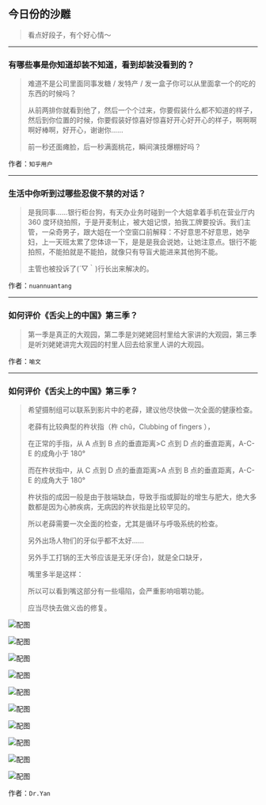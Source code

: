 ## 今日份的沙雕

> 看点好段子，有个好心情～


 
---

### 有哪些事是你知道却装不知道，看到却装没看到的？

> 难道不是公司里面同事发糖 / 发特产 / 发一盒子你可以从里面拿一个的吃的东西的时候吗？
> 
> 从前两排你就看到他了，然后一个个过来，你要假装什么都不知道的样子，然后到你位置的时候，你要假装好惊喜好惊喜好开心好开心的样子，啊啊啊啊好棒啊，好开心，谢谢你……
> 
> 前一秒还面瘫脸，后一秒满面桃花，瞬间演技爆棚好吗？


作者：`知乎用户`

---

### 生活中你听到过哪些忍俊不禁的对话？

> 是我同事……银行柜台狗，有天办业务时碰到一个大姐拿着手机在营业厅内 360 度环绕拍照，于是开麦制止，被大姐记恨，拍我工牌要投诉。我们主管，一朵奇男子，跟大姐在一个空窗口前解释：不好意思不好意思，她孕妇，上一天班太累了您体谅一下，是是是我会说她，让她注意点。银行不能拍照，不能拍就是不能拍，就像只有导盲犬能进来其他狗不能。
> 
> 主管也被投诉了(´▽｀)行长出来解决的。


作者：`nuannuantang`

---

### 如何评价《舌尖上的中国》第三季？

> 第一季是真正的大观园，第二季是刘姥姥回村里给大家讲的大观园，第三季是听刘姥姥讲完大观园的村里人回去给家里人讲的大观园。


作者：`喻文`

---

### 如何评价《舌尖上的中国》第三季？

> 希望摄制组可以联系到影片中的老薛，建议他尽快做一次全面的健康检查。
> 
> 老薛有比较典型的杵状指（杵 chǔ，Clubbing of fingers ），
> 
> 在正常的手指，从 A 点到 B 点的垂直距离>C 点到 D 点的垂直距离，A-C-E 的成角小于 180°
> 
> 而在杵状指中，从 C 点到 D 点的垂直距离>A 点到 B 点的垂直距离，A-C-E 的成角大于 180°
> 
> 杵状指的成因一般是由于肢端缺血，导致手指或脚趾的增生与肥大，绝大多数都是因为心肺疾病，无病因的杵状指是比较罕见的。
> 
> 所以老薛需要一次全面的检查，尤其是循环与呼吸系统的检查。
> 
> 另外出场人物们的牙似乎都不太好……
> 
> 另外手工打锅的王大爷应该是无牙(牙合)，就是全口缺牙，
> 
> 嘴里多半是这样：
> 
> 所以可以看到嘴这部分有一些塌陷，会严重影响咀嚼功能。
> 
> 应当尽快去做义齿的修复。



![配图](http://pic3.zhimg.com/70/v2-c43f46fab914b9e880d0bebddd0f83ca_b.jpg)



![配图](http://pic1.zhimg.com/70/v2-f6f579283dcc0bcfbae4ac64750118d0_b.jpg)



![配图](http://pic2.zhimg.com/70/v2-f675a61494843ab1f77a730dd09ca799_b.jpg)



![配图](http://pic3.zhimg.com/70/v2-913d0b710e18591e44868d7b8e96616a_b.jpg)



![配图](http://pic4.zhimg.com/70/v2-686c6b0ee52fdc9c15f253bca029f3d3_b.jpg)



![配图](http://pic4.zhimg.com/70/v2-e75bfec5eb4d74f421f5ba5f5588152f_b.jpg)



![配图](http://pic2.zhimg.com/70/v2-b0b6515025f3dbf3fb53c0478bab6dc9_b.jpg)



![配图](http://pic2.zhimg.com/70/v2-6eaefc58e84dc36e59778f5560cadaad_b.jpg)



![配图](http://pic1.zhimg.com/70/v2-fce3dae318a2b0f8756c584bfcfda464_b.jpg)



![配图](http://pic1.zhimg.com/70/v2-e10646d84fcab063e08859540df5b650_b.jpg)


作者：`Dr.Yan`
